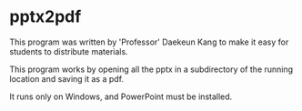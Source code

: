# pptx2pdf

This program was written by 'Professor' Daekeun Kang to make it easy for 
students to distribute materials.

This program works by opening all the pptx in a subdirectory of the running
location and saving it as a pdf.

It runs only on Windows, and PowerPoint must be installed.
